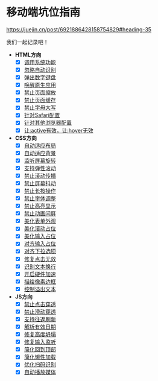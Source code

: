 # 移动端坑位指南

https://juejin.cn/post/6921886428158754829#heading-35

我们一起记录吧！

- **HTML方向**
	- [x] [调用系统功能](https://github.com/JowayYoung/mobile-devpit/blob/main/html.md#调用系统功能)
	- [x] [忽略自动识别](https://github.com/JowayYoung/mobile-devpit/blob/main/html.md#忽略自动识别)
	- [x] [弹出数字键盘](https://github.com/JowayYoung/mobile-devpit/blob/main/html.md#弹出数字键盘)
	- [x] [唤醒原生应用](https://github.com/JowayYoung/mobile-devpit/blob/main/html.md#唤醒原生应用)
	- [x] [禁止页面缩放](https://github.com/JowayYoung/mobile-devpit/blob/main/html.md#禁止页面缩放)
	- [x] [禁止页面缓存](https://github.com/JowayYoung/mobile-devpit/blob/main/html.md#禁止页面缓存)
	- [x] [禁止字母大写](https://github.com/JowayYoung/mobile-devpit/blob/main/html.md#禁止字母大写)
	- [x] [针对Safari配置](https://github.com/JowayYoung/mobile-devpit/blob/main/html.md#针对Safari配置)
	- [x] [针对其他浏览器配置](https://github.com/JowayYoung/mobile-devpit/blob/main/html.md#针对其他浏览器配置)
	- [x] [让:active有效，让:hover无效](https://github.com/JowayYoung/mobile-devpit/blob/main/html.md#让active有效让hover无效)
- **CSS方向**
	- [x] [自动适应布局](https://github.com/JowayYoung/mobile-devpit/blob/main/css.md#自动适应布局)
	- [x] [自动适应背景](https://github.com/JowayYoung/mobile-devpit/blob/main/css.md#自动适应背景)
	- [x] [监听屏幕旋转](https://github.com/JowayYoung/mobile-devpit/blob/main/css.md#监听屏幕旋转)
	- [x] [支持弹性滚动](https://github.com/JowayYoung/mobile-devpit/blob/main/css.md#支持弹性滚动)
	- [x] [禁止滚动传播](https://github.com/JowayYoung/mobile-devpit/blob/main/css.md#禁止滚动传播)
	- [x] [禁止屏幕抖动](https://github.com/JowayYoung/mobile-devpit/blob/main/css.md#禁止屏幕抖动)
	- [x] [禁止长按操作](https://github.com/JowayYoung/mobile-devpit/blob/main/css.md#禁止长按操作)
	- [x] [禁止字体调整](https://github.com/JowayYoung/mobile-devpit/blob/main/css.md#禁止字体调整)
	- [x] [禁止高亮显示](https://github.com/JowayYoung/mobile-devpit/blob/main/css.md#禁止高亮显示)
	- [x] [禁止动画闪屏](https://github.com/JowayYoung/mobile-devpit/blob/main/css.md#禁止动画闪屏)
	- [x] [美化表单外观](https://github.com/JowayYoung/mobile-devpit/blob/main/css.md#美化表单外观)
	- [x] [美化滚动占位](https://github.com/JowayYoung/mobile-devpit/blob/main/css.md#美化滚动占位)
	- [x] [美化输入占位](https://github.com/JowayYoung/mobile-devpit/blob/main/css.md#美化输入占位)
	- [x] [对齐输入占位](https://github.com/JowayYoung/mobile-devpit/blob/main/css.md#对齐输入占位)
	- [x] [对齐下拉选项](https://github.com/JowayYoung/mobile-devpit/blob/main/css.md#对齐下拉选项)
	- [x] [修复点击无效](https://github.com/JowayYoung/mobile-devpit/blob/main/css.md#修复点击无效)
	- [x] [识别文本换行](https://github.com/JowayYoung/mobile-devpit/blob/main/css.md#识别文本换行)
	- [x] [开启硬件加速](https://github.com/JowayYoung/mobile-devpit/blob/main/css.md#开启硬件加速)
	- [x] [描绘像素边框](https://github.com/JowayYoung/mobile-devpit/blob/main/css.md#描绘像素边框)
	- [x] [控制溢出文本](https://github.com/JowayYoung/mobile-devpit/blob/main/css.md#控制溢出文本)
- **JS方向**
	- [x] [禁止点击穿透](https://github.com/JowayYoung/mobile-devpit/blob/main/js.md#禁止点击穿透)
	- [x] [禁止滑动穿透](https://github.com/JowayYoung/mobile-devpit/blob/main/js.md#禁止滑动穿透)
	- [x] [支持往返刷新](https://github.com/JowayYoung/mobile-devpit/blob/main/js.md#支持往返刷新)
	- [x] [解析有效日期](https://github.com/JowayYoung/mobile-devpit/blob/main/js.md#解析有效日期)
	- [x] [修复高度坍塌](https://github.com/JowayYoung/mobile-devpit/blob/main/js.md#修复高度坍塌)
	- [x] [修复输入监听](https://github.com/JowayYoung/mobile-devpit/blob/main/js.md#修复输入监听)
	- [x] [简化回到顶部](https://github.com/JowayYoung/mobile-devpit/blob/main/js.md#简化回到顶部)
	- [x] [简化懒性加载](https://github.com/JowayYoung/mobile-devpit/blob/main/js.md#简化懒性加载)
	- [x] [优化扫码识别](https://github.com/JowayYoung/mobile-devpit/blob/main/js.md#优化扫码识别)
	- [x] [自动播放媒体](https://github.com/JowayYoung/mobile-devpit/blob/main/js.md#自动播放媒体)
